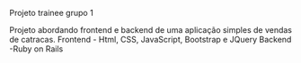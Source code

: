 Projeto trainee grupo 1

Projeto abordando frontend e backend de uma aplicação simples de vendas de catracas. Frontend - Html, CSS, JavaScript, Bootstrap e JQuery Backend -Ruby on Rails
